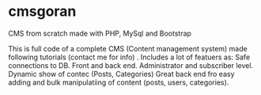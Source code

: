 # cmsgoran
CMS from scratch made with PHP, MySql and Bootstrap

This is full code of a complete CMS (Content management system) made following tutorials (contact me for info) .
Includes a lot of featuers as:
  Safe connections to DB.
  Front and back end.
  Administrator and subscriber level.
  Dynamic show of contec (Posts, Categories)
  Great back end fro easy adding and bulk manipulatiing of content (posts, users, categories).
  
  

